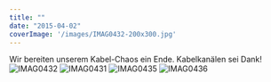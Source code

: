 ```yaml
---
title: ""
date: "2015-04-02"
coverImage: '/images/IMAG0432-200x300.jpg'
---
```


Wir bereiten unserem Kabel-Chaos ein Ende. Kabelkanälen sei Dank!
![IMAG0432](/images/IMAG0432-200x300.jpg)
![IMAG0431](/images/IMAG0431-200x300.jpg)
![IMAG0435](/images/IMAG0435-300x200.jpg)
![IMAG0436](/images/IMAG0436-300x200.jpg)
